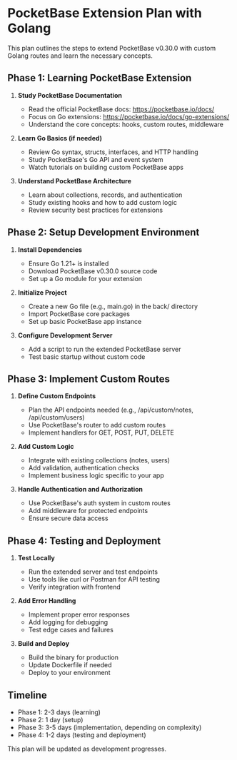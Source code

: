 # PocketBase Extension Plan with Golang

This plan outlines the steps to extend PocketBase v0.30.0 with custom Golang routes and learn the necessary concepts.

## Phase 1: Learning PocketBase Extension

1. **Study PocketBase Documentation**
   - Read the official PocketBase docs: https://pocketbase.io/docs/
   - Focus on Go extensions: https://pocketbase.io/docs/go-extensions/
   - Understand the core concepts: hooks, custom routes, middleware

2. **Learn Go Basics (if needed)**
   - Review Go syntax, structs, interfaces, and HTTP handling
   - Study PocketBase's Go API and event system
   - Watch tutorials on building custom PocketBase apps

3. **Understand PocketBase Architecture**
   - Learn about collections, records, and authentication
   - Study existing hooks and how to add custom logic
   - Review security best practices for extensions

## Phase 2: Setup Development Environment

1. **Install Dependencies**
   - Ensure Go 1.21+ is installed
   - Download PocketBase v0.30.0 source code
   - Set up a Go module for your extension

2. **Initialize Project**
   - Create a new Go file (e.g., main.go) in the back/ directory
   - Import PocketBase core packages
   - Set up basic PocketBase app instance

3. **Configure Development Server**
   - Add a script to run the extended PocketBase server
   - Test basic startup without custom code

## Phase 3: Implement Custom Routes

1. **Define Custom Endpoints**
   - Plan the API endpoints needed (e.g., /api/custom/notes, /api/custom/users)
   - Use PocketBase's router to add custom routes
   - Implement handlers for GET, POST, PUT, DELETE

2. **Add Custom Logic**
   - Integrate with existing collections (notes, users)
   - Add validation, authentication checks
   - Implement business logic specific to your app

3. **Handle Authentication and Authorization**
   - Use PocketBase's auth system in custom routes
   - Add middleware for protected endpoints
   - Ensure secure data access

## Phase 4: Testing and Deployment

1. **Test Locally**
   - Run the extended server and test endpoints
   - Use tools like curl or Postman for API testing
   - Verify integration with frontend

2. **Add Error Handling**
   - Implement proper error responses
   - Add logging for debugging
   - Test edge cases and failures

3. **Build and Deploy**
   - Build the binary for production
   - Update Dockerfile if needed
   - Deploy to your environment

## Timeline
- Phase 1: 2-3 days (learning)
- Phase 2: 1 day (setup)
- Phase 3: 3-5 days (implementation, depending on complexity)
- Phase 4: 1-2 days (testing and deployment)

This plan will be updated as development progresses.